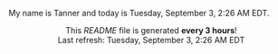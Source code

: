 My name is Tanner and today is Tuesday, September 3, 2:26 AM EDT.

<p align="center">This <i>README</i> file is generated <b>every 3 hours</b>!</br>Last refresh: Tuesday, September 3, 2:26 AM EDT<br /></p>
